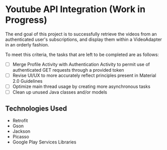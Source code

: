 # Youtube API Integration (Work in Progress)
The end goal of this project is to successfully retrieve the videos from an authenticated user's subscriptions, and display them within a VideoAdapter in an orderly fashion.

To meet this criteria, the tasks that are left to be completed are as follows:
- [ ] Merge Profile Activity with Authentication Activity to permit use of authenticated GET requests through a provided token
- [ ] Revise UI/UX to more accurately reflect principles present in Material 2.0 Guidelines
- [ ] Optimize main thread usage by creating more asynchronous tasks 
- [ ] Clean up unused Java classes and/or models

## Technologies Used
- Retrofit
- Gson
- Jackson
- Picasso
- Google Play Services Libraries


